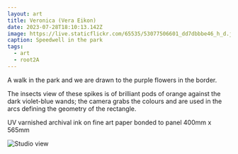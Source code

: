 ```yaml
---
layout: art
title: Veronica (Vera Eikon)
date: 2023-07-28T18:10:13.142Z
image: https://live.staticflickr.com/65535/53077506601_dd7dbbbe46_h_d.jpg
caption: Speedwell in the park
tags:
  - art
  - root2A
---
```

A walk in the park and we are drawn to the purple flowers in the border.

The insects view of these spikes is of brilliant pods of orange against the dark violet-blue wands; the camera grabs the colours and are used in the arcs defining the geometry of the rectangle.

UV varnished archival ink on fine art paper bonded to panel 400mm x 565mm

![Studio view](/uploads/nik_3109.jpeg "Studio view")